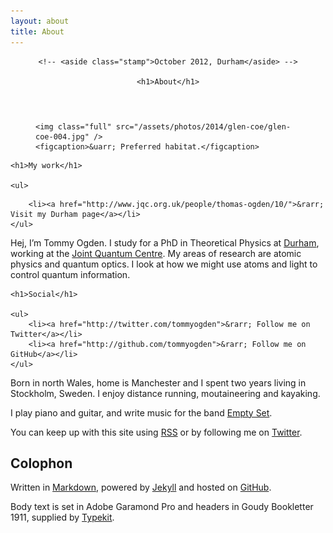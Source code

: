 ```yaml
---
layout: about
title: About
---
```


<header>

    <!-- <aside class="stamp">October 2012, Durham</aside> -->

    <h1>About</h1>

</header>

<figure>

    <img class="full" src="/assets/photos/2014/glen-coe/glen-coe-004.jpg" />
    <figcaption>&uarr; Preferred habitat.</figcaption>
                
</figure>

<aside class="sidebox">

    <h1>My work</h1>

    <ul>
<!--         <li><a href="/research/">Research in Physics</a></li> -->
        <li><a href="http://www.jqc.org.uk/people/thomas-ogden/10/">&rarr; Visit my Durham page</a></li>
    </ul>

</aside>

Hej, I&rsquo;m Tommy Ogden. I study for a PhD in Theoretical Physics at [Durham](http://www.durham.ac.uk/), working at the [Joint Quantum Centre](http://www.jqc.org.uk). My areas of research are atomic physics and quantum optics. I look at how we might use atoms and light to control quantum information.

<aside class="sidebox">

    <h1>Social</h1>

    <ul>   
        <li><a href="http://twitter.com/tommyogden">&rarr; Follow me on Twitter</a></li>
        <li><a href="http://github.com/tommyogden">&rarr; Follow me on GitHub</a></li>         
    </ul>

</aside>

Born in north Wales, home is Manchester and I spent two years living in Stockholm, Sweden. I enjoy distance running, moutaineering and kayaking.

I play piano and guitar, and write music for the band [Empty Set](http://emptyset.co.uk/).

You can keep up with this site using [RSS](/atom.xml) or by following me on [Twitter](http://twitter.com/tommyogden).

## Colophon

Written in [Markdown](http://daringfireball.net/projects/markdown/), powered by [Jekyll](http://github.com/mojombo/jekyll) and hosted on [GitHub](http://pages.github.com/).

Body text is set in Adobe Garamond Pro and headers in Goudy Bookletter 1911, supplied by [Typekit](https://typekit.com/).